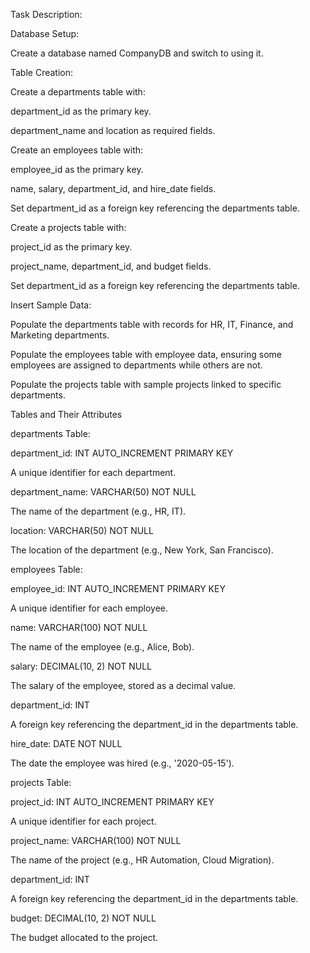 Task Description:

Database Setup:

Create a database named CompanyDB and switch to using it.

Table Creation:

Create a departments table with:

department_id as the primary key.

department_name and location as required fields.

Create an employees table with:

employee_id as the primary key.

name, salary, department_id, and hire_date fields.

Set department_id as a foreign key referencing the departments table.

Create a projects table with:

project_id as the primary key.

project_name, department_id, and budget fields.

Set department_id as a foreign key referencing the departments table.

Insert Sample Data:

Populate the departments table with records for HR, IT, Finance, and Marketing departments.

Populate the employees table with employee data, ensuring some employees are assigned to departments while others are not.

Populate the projects table with sample projects linked to specific departments.

Tables and Their Attributes

departments Table:

department_id: INT AUTO_INCREMENT PRIMARY KEY

A unique identifier for each department.

department_name: VARCHAR(50) NOT NULL

The name of the department (e.g., HR, IT).

location: VARCHAR(50) NOT NULL

The location of the department (e.g., New York, San Francisco).

employees Table:

employee_id: INT AUTO_INCREMENT PRIMARY KEY

A unique identifier for each employee.

name: VARCHAR(100) NOT NULL

The name of the employee (e.g., Alice, Bob).

salary: DECIMAL(10, 2) NOT NULL

The salary of the employee, stored as a decimal value.

department_id: INT

A foreign key referencing the department_id in the departments table.

hire_date: DATE NOT NULL

The date the employee was hired (e.g., '2020-05-15').

projects Table:

project_id: INT AUTO_INCREMENT PRIMARY KEY

A unique identifier for each project.

project_name: VARCHAR(100) NOT NULL

The name of the project (e.g., HR Automation, Cloud Migration).

department_id: INT

A foreign key referencing the department_id in the departments table.

budget: DECIMAL(10, 2) NOT NULL

The budget allocated to the project.

